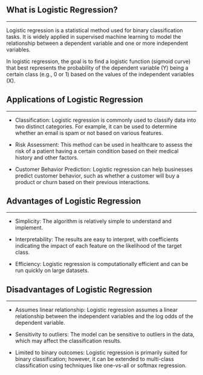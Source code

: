 ## What is Logistic Regression?

---

Logistic regression is a statistical method used for binary classification tasks. It is widely applied in supervised machine learning to model the relationship between a dependent variable and one or more independent variables.

In logistic regression, the goal is to find a logistic function (sigmoid curve) that best represents the probability of the dependent variable (Y) being a certain class (e.g., 0 or 1) based on the values of the independent variables (X).

## Applications of Logistic Regression

---

* Classification: Logistic regression is commonly used to classify data into two distinct categories. For example, it can be used to determine whether an email is spam or not based on various features.

* Risk Assessment: This method can be used in healthcare to assess the risk of a patient having a certain condition based on their medical history and other factors.

* Customer Behavior Prediction: Logistic regression can help businesses predict customer behavior, such as whether a customer will buy a product or churn based on their previous interactions.

## Advantages of Logistic Regression

---

* Simplicity: The algorithm is relatively simple to understand and implement.

* Interpretability: The results are easy to interpret, with coefficients indicating the impact of each feature on the likelihood of the target class.

* Efficiency: Logistic regression is computationally efficient and can be run quickly on large datasets.

## Disadvantages of Logistic Regression

---

* Assumes linear relationship: Logistic regression assumes a linear relationship between the independent variables and the log odds of the dependent variable.

* Sensitivity to outliers: The model can be sensitive to outliers in the data, which may affect the classification results.

* Limited to binary outcomes: Logistic regression is primarily suited for binary classification; however, it can be extended to multi-class classification using techniques like one-vs-all or softmax regression.